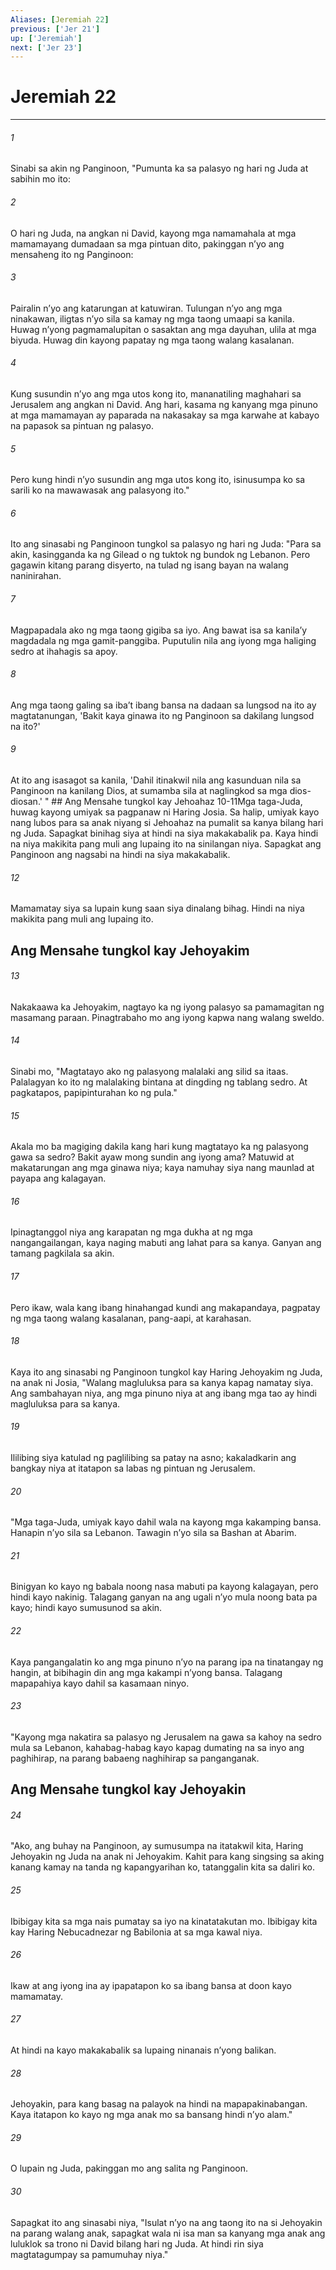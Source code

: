 ```yaml
---
Aliases: [Jeremiah 22]
previous: ['Jer 21']
up: ['Jeremiah']
next: ['Jer 23']
---
```

# Jeremiah 22

***






















###### 1 










Sinabi sa akin ng Panginoon, "Pumunta ka sa palasyo ng hari ng Juda at sabihin mo ito: 





















###### 2 










O hari ng Juda, na angkan ni David, kayong mga namamahala at mga mamamayang dumadaan sa mga pintuan dito, pakinggan nʼyo ang mensaheng ito ng Panginoon: 





















###### 3 










Pairalin nʼyo ang katarungan at katuwiran. Tulungan nʼyo ang mga ninakawan, iligtas nʼyo sila sa kamay ng mga taong umaapi sa kanila. Huwag nʼyong pagmamalupitan o sasaktan ang mga dayuhan, ulila at mga biyuda. Huwag din kayong papatay ng mga taong walang kasalanan. 





















###### 4 










Kung susundin nʼyo ang mga utos kong ito, mananatiling maghahari sa Jerusalem ang angkan ni David. Ang hari, kasama ng kanyang mga pinuno at mga mamamayan ay paparada na nakasakay sa mga karwahe at kabayo na papasok sa pintuan ng palasyo. 





















###### 5 










Pero kung hindi nʼyo susundin ang mga utos kong ito, isinusumpa ko sa sarili ko na mawawasak ang palasyong ito." 





















###### 6 










Ito ang sinasabi ng Panginoon tungkol sa palasyo ng hari ng Juda: "Para sa akin, kasingganda ka ng Gilead o ng tuktok ng bundok ng Lebanon. Pero gagawin kitang parang disyerto, na tulad ng isang bayan na walang naninirahan. 





















###### 7 










Magpapadala ako ng mga taong gigiba sa iyo. Ang bawat isa sa kanilaʼy magdadala ng mga gamit-panggiba. Puputulin nila ang iyong mga haliging sedro at ihahagis sa apoy. 





















###### 8 










Ang mga taong galing sa ibaʼt ibang bansa na dadaan sa lungsod na ito ay magtatanungan, 'Bakit kaya ginawa ito ng Panginoon sa dakilang lungsod na ito?' 





















###### 9 










At ito ang isasagot sa kanila, 'Dahil itinakwil nila ang kasunduan nila sa Panginoon na kanilang Dios, at sumamba sila at naglingkod sa mga dios-diosan.' " ## Ang Mensahe tungkol kay Jehoahaz 10-11Mga taga-Juda, huwag kayong umiyak sa pagpanaw ni Haring Josia. Sa halip, umiyak kayo nang lubos para sa anak niyang si Jehoahaz na pumalit sa kanya bilang hari ng Juda. Sapagkat binihag siya at hindi na siya makakabalik pa. Kaya hindi na niya makikita pang muli ang lupaing ito na sinilangan niya. Sapagkat ang Panginoon ang nagsabi na hindi na siya makakabalik. 





















###### 12 










Mamamatay siya sa lupain kung saan siya dinalang bihag. Hindi na niya makikita pang muli ang lupaing ito.

## Ang Mensahe tungkol kay Jehoyakim 





















###### 13 










Nakakaawa ka Jehoyakim, nagtayo ka ng iyong palasyo sa pamamagitan ng masamang paraan. Pinagtrabaho mo ang iyong kapwa nang walang sweldo. 





















###### 14 










Sinabi mo, "Magtatayo ako ng palasyong malalaki ang silid sa itaas. Palalagyan ko ito ng malalaking bintana at dingding ng tablang sedro. At pagkatapos, papipinturahan ko ng pula." 





















###### 15 










Akala mo ba magiging dakila kang hari kung magtatayo ka ng palasyong gawa sa sedro? Bakit ayaw mong sundin ang iyong ama? Matuwid at makatarungan ang mga ginawa niya; kaya namuhay siya nang maunlad at payapa ang kalagayan. 





















###### 16 










Ipinagtanggol niya ang karapatan ng mga dukha at ng mga nangangailangan, kaya naging mabuti ang lahat para sa kanya. Ganyan ang tamang pagkilala sa akin. 





















###### 17 










Pero ikaw, wala kang ibang hinahangad kundi ang makapandaya, pagpatay ng mga taong walang kasalanan, pang-aapi, at karahasan. 





















###### 18 










Kaya ito ang sinasabi ng Panginoon tungkol kay Haring Jehoyakim ng Juda, na anak ni Josia, "Walang magluluksa para sa kanya kapag namatay siya. Ang sambahayan niya, ang mga pinuno niya at ang ibang mga tao ay hindi magluluksa para sa kanya. 





















###### 19 










Ililibing siya katulad ng paglilibing sa patay na asno; kakaladkarin ang bangkay niya at itatapon sa labas ng pintuan ng Jerusalem. 





















###### 20 










"Mga taga-Juda, umiyak kayo dahil wala na kayong mga kakamping bansa. Hanapin nʼyo sila sa Lebanon. Tawagin nʼyo sila sa Bashan at Abarim. 





















###### 21 










Binigyan ko kayo ng babala noong nasa mabuti pa kayong kalagayan, pero hindi kayo nakinig. Talagang ganyan na ang ugali nʼyo mula noong bata pa kayo; hindi kayo sumusunod sa akin. 





















###### 22 










Kaya pangangalatin ko ang mga pinuno nʼyo na parang ipa na tinatangay ng hangin, at bibihagin din ang mga kakampi nʼyong bansa. Talagang mapapahiya kayo dahil sa kasamaan ninyo. 





















###### 23 










"Kayong mga nakatira sa palasyo ng Jerusalem na gawa sa kahoy na sedro mula sa Lebanon, kahabag-habag kayo kapag dumating na sa inyo ang paghihirap, na parang babaeng naghihirap sa panganganak.

## Ang Mensahe tungkol kay Jehoyakin 





















###### 24 










"Ako, ang buhay na Panginoon, ay sumusumpa na itatakwil kita, Haring Jehoyakin ng Juda na anak ni Jehoyakim. Kahit para kang singsing sa aking kanang kamay na tanda ng kapangyarihan ko, tatanggalin kita sa daliri ko. 





















###### 25 










Ibibigay kita sa mga nais pumatay sa iyo na kinatatakutan mo. Ibibigay kita kay Haring Nebucadnezar ng Babilonia at sa mga kawal niya. 





















###### 26 










Ikaw at ang iyong ina ay ipapatapon ko sa ibang bansa at doon kayo mamamatay. 





















###### 27 










At hindi na kayo makakabalik sa lupaing ninanais nʼyong balikan. 





















###### 28 










Jehoyakin, para kang basag na palayok na hindi na mapapakinabangan. Kaya itatapon ko kayo ng mga anak mo sa bansang hindi nʼyo alam." 





















###### 29 










O lupain ng Juda, pakinggan mo ang salita ng Panginoon. 





















###### 30 










Sapagkat ito ang sinasabi niya, "Isulat nʼyo na ang taong ito na si Jehoyakin na parang walang anak, sapagkat wala ni isa man sa kanyang mga anak ang luluklok sa trono ni David bilang hari ng Juda. At hindi rin siya magtatagumpay sa pamumuhay niya."
